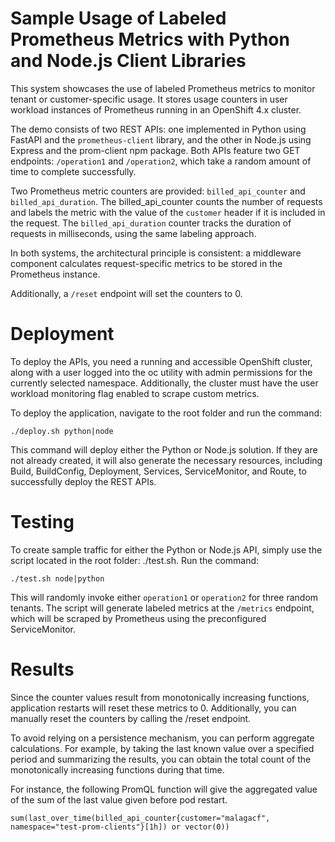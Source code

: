 # Sample Usage of Labeled Prometheus Metrics with Python and Node.js Client Libraries

This system showcases the use of labeled Prometheus metrics to monitor tenant or customer-specific usage. It stores usage counters in user workload instances of Prometheus running in an OpenShift 4.x cluster.

The demo consists of two REST APIs: one implemented in Python using FastAPI and the `prometheus-client` library, and the other in Node.js using Express and the prom-client npm package. Both APIs feature two GET endpoints: `/operation1` and `/operation2`, which take a random amount of time to complete successfully.

Two Prometheus metric counters are provided: `billed_api_counter` and `billed_api_duration`. The billed_api_counter counts the number of requests and labels the metric with the value of the `customer` header if it is included in the request. The `billed_api_duration` counter tracks the duration of requests in milliseconds, using the same labeling approach.

In both systems, the architectural principle is consistent: a middleware component calculates request-specific metrics to be stored in the Prometheus instance.

Additionally, a `/reset` endpoint will set the counters to 0. 

# Deployment

To deploy the APIs, you need a running and accessible OpenShift cluster, along with a user logged into the oc utility with admin permissions for the currently selected namespace. Additionally, the cluster must have the user workload monitoring flag enabled to scrape custom metrics.

To deploy the application, navigate to the root folder and run the command:

```console
./deploy.sh python|node
``` 

This command will deploy either the Python or Node.js solution. If they are not already created, it will also generate the necessary resources, including Build, BuildConfig, Deployment, Services, ServiceMonitor, and Route, to successfully deploy the REST APIs.

# Testing

To create sample traffic for either the Python or Node.js API, simply use the script located in the root folder: ./test.sh. Run the command:

```console
./test.sh node|python
```

This will randomly invoke either `operation1` or `operation2` for three random tenants. The script will generate labeled metrics at the `/metrics` endpoint, which will be scraped by Prometheus using the preconfigured ServiceMonitor.

# Results

Since the counter values result from monotonically increasing functions, application restarts will reset these metrics to 0. Additionally, you can manually reset the counters by calling the /reset endpoint.

To avoid relying on a persistence mechanism, you can perform aggregate calculations. For example, by taking the last known value over a specified period and summarizing the results, you can obtain the total count of the monotonically increasing functions during that time.

For instance, the following PromQL function will give the aggregated value of the sum of the last value given before pod restart. 

```console
sum(last_over_time(billed_api_counter{customer="malagacf", namespace="test-prom-clients"}[1h]) or vector(0))
```
